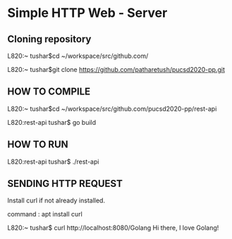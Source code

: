 # Simple HTTP Web - Server

## Cloning repository

L820:~ tushar$cd ~/workspace/src/github.com/  

L820:~ tushar$git clone https://github.com/patharetush/pucsd2020-pp.git 

## HOW TO COMPILE

L820:~ tushar$cd ~/workspace/src/github.com/pucsd2020-pp/rest-api  

L820:rest-api tushar$ go build

## HOW TO RUN
L820:rest-api tushar$ ./rest-api

## SENDING HTTP REQUEST
Install curl if not already installed.  

command : apt install curl

L820:~ tushar$ curl http://localhost:8080/Golang
Hi there, I love Golang!